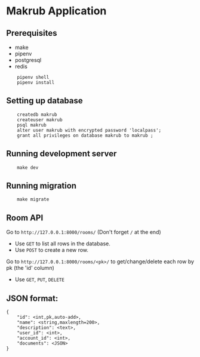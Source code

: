 # Makrub Application

## Prerequisites
- make
- pipenv
- postgresql
- redis

```
    pipenv shell
    pipenv install
```

## Setting up database
```
    createdb makrub
    createuser makrub
    psql makrub
    alter user makrub with encrypted password 'localpass';
    grant all privileges on database makrub to makrub ;
```

## Running development server
```
    make dev
```

## Running migration
```
    make migrate
```

## Room API
Go to `http://127.0.0.1:8000/rooms/` (Don't forget `/` at the end)
- Use `GET` to list all rows in the database.
- Use `POST` to create a new row.

Go to `http://127.0.0.1:8000/rooms/<pk>/` to get/change/delete each row by pk (the 'id' column)
- Use `GET`, `PUT`, `DELETE`

## JSON format:
```
{
    "id": <int,pk,auto-add>,
    "name": <string,maxlength=200>,
    "description": <text>,
    "user_id": <int>,
    "account_id": <int>,
    "documents": <JSON>
}
```
